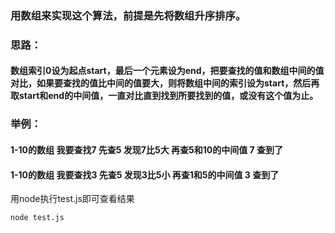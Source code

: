 ### 用数组来实现这个算法，前提是先将数组升序排序。


### 思路：<br>
#### 数组索引0设为起点start，最后一个元素设为end，把要查找的值和数组中间的值对比，如果要查找的值比中间的值要大，则将数组中间的索引设为start，然后再取start和end的中间值，一直对比直到找到所要找到的值，或没有这个值为止。
### 举例：
#### 1-10的数组 我要查找7 先查5 发现7比5大 再查5和10的中间值 7 查到了
#### 1-10的数组 我要查找3 先查5 发现3比5小 再查1和5的中间值 3 查到了

用node执行test.js即可查看结果
```
node test.js
```
